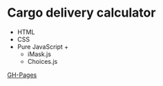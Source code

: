 # Cargo delivery calculator

- HTML
- CSS
- Pure JavaScript +
  - iMask.js
  - Choices.js




[GH-Pages]() 